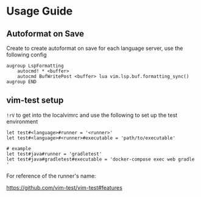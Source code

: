 # Usage Guide

## Autoformat on Save

Create to create autoformat on save for each language server, use the following config

```vim
augroup LspFormatting
    autocmd! * <buffer>
    autocmd BufWritePost <buffer> lua vim.lsp.buf.formatting_sync()
augroup END
```

## vim-test setup

`!rV` to get into the localvimrc and use the following to set up the test
environment

```vim
let test#<language>#runner = '<runner>'
let test#<language>#<runner>#executable = 'path/to/executable'

# example
let test#java#runner = 'gradletest'
let test#java#gradletest#executable = 'docker-compose exec web gradle '
```

For reference of the runner's name:

<https://github.com/vim-test/vim-test#features>
